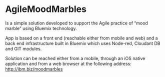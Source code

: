 # AgileMoodMarbles

Is a simple solution developed to support the Agile practice of “mood marble” using Bluemix technology.

App is based on a front end (reachable either from mobile and web) and a back end infrastructure built in Bluemix which uses Node-red, Cloudant DB and GIT modules.

Solution can be reached either from a mobile, through an iOS native application and from a web browser at the following address: http://ibm.biz/moodmarbles


